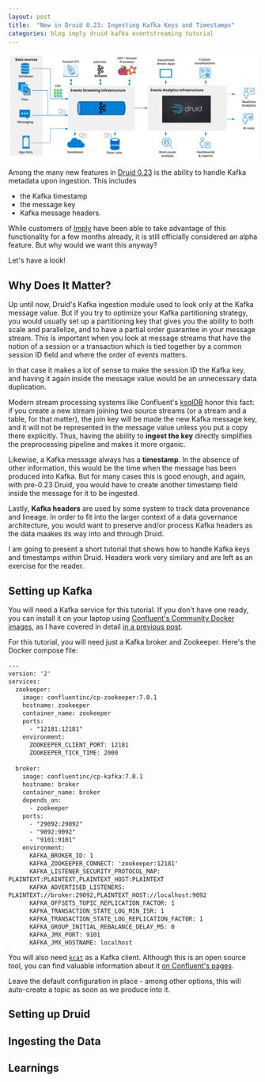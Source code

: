 ```yaml
---
layout: post
title:  "New in Druid 0.23: Ingesting Kafka Keys and Timestamps"
categories: blog imply druid kafka eventstreaming tutorial
---
```


![Streaming analytics architecture](/assets/2021-10-19-0-architecture.png)

Among the many new features in [Druid 0.23](https://github.com/apache/druid/releases/tag/druid-0.23.0) is the ability to handle Kafka metadata upon ingestion. This includes

- the Kafka timestamp
- the message key
- Kafka message headers.

While customers of [Imply](https://imply.io/) have been able to take advantage of this functionality for a few months already, it is still officially considered an alpha feature. But why would we want this anyway? 

Let's have a look!

## Why Does It Matter?

Up until now, Druid's Kafka ingestion module used to look only at the Kafka message value. But if you try to optimize your Kafka partitioning strategy, you would usually set up a partitioning key that gives you the ability to both scale and parallelize, and to have a partial order guarantee in your message stream. This is important when you look at message streams that have the notion of a session or a transaction which is tied together by a common session ID field and where the order of events matters.

In that case it makes a lot of sense to make the session ID the Kafka key, and having it again inside the message value would be an unnecessary data duplication.

Modern stream processing systems like Confluent's [ksqlDB](https://ksqldb.io/) honor this fact: if you create a new stream joining two source streams (or a stream and a table, for that matter), the join key will be made the new Kafka message key, and it will not be represented in the message value unless you put a copy there explicitly. Thus, having the ability to **ingest the key** directly simplifies the preprocessing pipeline and makes it more organic.

Likewise, a Kafka message always has a **timestamp**. In the absence of other information, this would be the time when the message has been produced into Kafka. But for many cases this is good enough, and again, with pre-0.23 Druid, you would have to create another timestamp field inside the message for it to be ingested.

Lastly, **Kafka headers** are used by some system to track data provenance and lineage. In order to fit into the larger context of a data governance architecture, you would want to preserve and/or process Kafka headers as the data maakes its way into and through Druid.

I am going to present a short tutorial that shows how to handle Kafka keys and timestamps within Druid. Headers work very similary and are left as an exercise for the reader.

## Setting up Kafka

You will need a Kafka service for this tutorial. If you don't have one ready, you can install it on your laptop using [Confluent's Community Docker images](https://docs.confluent.io/platform/current/installation/docker/image-reference.html), as I have covered in detail [in a previous post](/2022/05/26/ingesting-protobuf-messages-into-apache-druid/).

For this tutorial, you will need just a Kafka broker and Zookeeper. Here's the Docker compose file:

```
---
version: '2'
services:
  zookeeper:
    image: confluentinc/cp-zookeeper:7.0.1
    hostname: zookeeper
    container_name: zookeeper
    ports:
      - "12181:12181"
    environment:
      ZOOKEEPER_CLIENT_PORT: 12181
      ZOOKEEPER_TICK_TIME: 2000

  broker:
    image: confluentinc/cp-kafka:7.0.1
    hostname: broker
    container_name: broker
    depends_on:
      - zookeeper
    ports:
      - "29092:29092"
      - "9092:9092"
      - "9101:9101"
    environment:
      KAFKA_BROKER_ID: 1
      KAFKA_ZOOKEEPER_CONNECT: 'zookeeper:12181'
      KAFKA_LISTENER_SECURITY_PROTOCOL_MAP: PLAINTEXT:PLAINTEXT,PLAINTEXT_HOST:PLAINTEXT
      KAFKA_ADVERTISED_LISTENERS: PLAINTEXT://broker:29092,PLAINTEXT_HOST://localhost:9092
      KAFKA_OFFSETS_TOPIC_REPLICATION_FACTOR: 1
      KAFKA_TRANSACTION_STATE_LOG_MIN_ISR: 1
      KAFKA_TRANSACTION_STATE_LOG_REPLICATION_FACTOR: 1
      KAFKA_GROUP_INITIAL_REBALANCE_DELAY_MS: 0
      KAFKA_JMX_PORT: 9101
      KAFKA_JMX_HOSTNAME: localhost
```

You will also need [`kcat`](https://github.com/edenhill/kcat) as a Kafka client. Although this is an open source tool, you can find valuable information about it [on Confluent's pages](https://docs.confluent.io/platform/current/app-development/kafkacat-usage.html).

Leave the default configuration in place - among other options, this will auto-create a topic as soon as we produce into it.

## Setting up Druid

## Ingesting the Data

## Learnings
